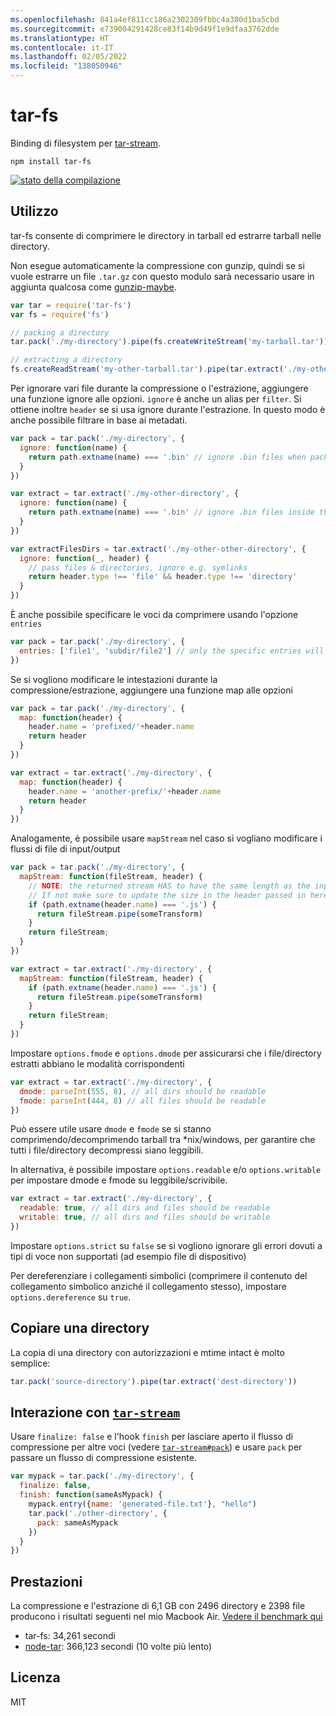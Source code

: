 ```yaml
---
ms.openlocfilehash: 841a4ef811cc186a2302309fbbc4a380d1ba5cbd
ms.sourcegitcommit: e739004291428ce83f14b9d49f1e9dfaa3762dde
ms.translationtype: HT
ms.contentlocale: it-IT
ms.lasthandoff: 02/05/2022
ms.locfileid: "138050946"
---
```

# <a name="tar-fs"></a>tar-fs

Binding di filesystem per [tar-stream](https://github.com/mafintosh/tar-stream).

```
npm install tar-fs
```

[![stato della compilazione](https://secure.travis-ci.org/mafintosh/tar-fs.png)](http://travis-ci.org/mafintosh/tar-fs)

## <a name="usage"></a>Utilizzo

tar-fs consente di comprimere le directory in tarball ed estrarre tarball nelle directory.

Non esegue automaticamente la compressione con gunzip, quindi se si vuole estrarre un file `.tar.gz` con questo modulo sarà necessario usare in aggiunta qualcosa come [gunzip-maybe](https://github.com/mafintosh/gunzip-maybe).

``` js
var tar = require('tar-fs')
var fs = require('fs')

// packing a directory
tar.pack('./my-directory').pipe(fs.createWriteStream('my-tarball.tar'))

// extracting a directory
fs.createReadStream('my-other-tarball.tar').pipe(tar.extract('./my-other-directory'))
```

Per ignorare vari file durante la compressione o l'estrazione, aggiungere una funzione ignore alle opzioni. `ignore` è anche un alias per `filter`. Si ottiene inoltre `header` se si usa ignore durante l'estrazione.
In questo modo è anche possibile filtrare in base ai metadati.

``` js
var pack = tar.pack('./my-directory', {
  ignore: function(name) {
    return path.extname(name) === '.bin' // ignore .bin files when packing
  }
})

var extract = tar.extract('./my-other-directory', {
  ignore: function(name) {
    return path.extname(name) === '.bin' // ignore .bin files inside the tarball when extracing
  }
})

var extractFilesDirs = tar.extract('./my-other-other-directory', {
  ignore: function(_, header) {
    // pass files & directories, ignore e.g. symlinks
    return header.type !== 'file' && header.type !== 'directory'
  }
})
```

È anche possibile specificare le voci da comprimere usando l'opzione `entries`

```js
var pack = tar.pack('./my-directory', {
  entries: ['file1', 'subdir/file2'] // only the specific entries will be packed
})
```

Se si vogliono modificare le intestazioni durante la compressione/estrazione, aggiungere una funzione map alle opzioni

``` js
var pack = tar.pack('./my-directory', {
  map: function(header) {
    header.name = 'prefixed/'+header.name
    return header
  }
})

var extract = tar.extract('./my-directory', {
  map: function(header) {
    header.name = 'another-prefix/'+header.name
    return header
  }
})
```

Analogamente, è possibile usare `mapStream` nel caso si vogliano modificare i flussi di file di input/output

``` js
var pack = tar.pack('./my-directory', {
  mapStream: function(fileStream, header) {
    // NOTE: the returned stream HAS to have the same length as the input stream.
    // If not make sure to update the size in the header passed in here.
    if (path.extname(header.name) === '.js') {
      return fileStream.pipe(someTransform)
    }
    return fileStream;
  }
})

var extract = tar.extract('./my-directory', {
  mapStream: function(fileStream, header) {
    if (path.extname(header.name) === '.js') {
      return fileStream.pipe(someTransform)
    }
    return fileStream;
  }
})
```

Impostare `options.fmode` e `options.dmode` per assicurarsi che i file/directory estratti abbiano le modalità corrispondenti

``` js
var extract = tar.extract('./my-directory', {
  dmode: parseInt(555, 8), // all dirs should be readable
  fmode: parseInt(444, 8) // all files should be readable
})
```

Può essere utile usare `dmode` e `fmode` se si stanno comprimendo/decomprimendo tarball tra *nix/windows, per garantire che tutti i file/directory decompressi siano leggibili.

In alternativa, è possibile impostare `options.readable` e/o `options.writable` per impostare dmode e fmode su leggibile/scrivibile.

``` js
var extract = tar.extract('./my-directory', {
  readable: true, // all dirs and files should be readable
  writable: true, // all dirs and files should be writable
})
```

Impostare `options.strict` su `false` se si vogliono ignorare gli errori dovuti a tipi di voce non supportati (ad esempio file di dispositivo)

Per dereferenziare i collegamenti simbolici (comprimere il contenuto del collegamento simbolico anziché il collegamento stesso), impostare `options.dereference` su `true`.

## <a name="copy-a-directory"></a>Copiare una directory

La copia di una directory con autorizzazioni e mtime intact è molto semplice:

``` js
tar.pack('source-directory').pipe(tar.extract('dest-directory'))
```

## <a name="interaction-with-tar-stream"></a>Interazione con [`tar-stream`](https://github.com/mafintosh/tar-stream)

Usare `finalize: false` e l'hook `finish` per lasciare aperto il flusso di compressione per altre voci (vedere [`tar-stream#pack`](https://github.com/mafintosh/tar-stream#packing)) e usare `pack` per passare un flusso di compressione esistente.

``` js
var mypack = tar.pack('./my-directory', {
  finalize: false,
  finish: function(sameAsMypack) {
    mypack.entry({name: 'generated-file.txt'}, "hello")
    tar.pack('./other-directory', {
      pack: sameAsMypack
    })
  }
})
```


## <a name="performance"></a>Prestazioni

La compressione e l'estrazione di 6,1 GB con 2496 directory e 2398 file producono i risultati seguenti nel mio Macbook Air.
[Vedere il benchmark qui](https://gist.github.com/mafintosh/8102201)

* tar-fs: 34,261 secondi
* [node-tar](https://github.com/isaacs/node-tar): 366,123 secondi (10 volte più lento)

## <a name="license"></a>Licenza

MIT
